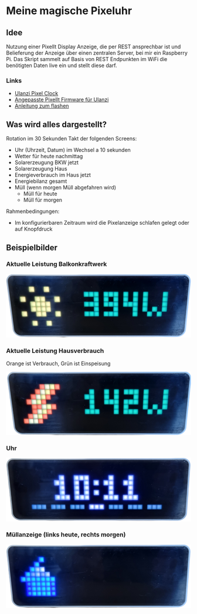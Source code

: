 # Meine magische Pixeluhr

## Idee

Nutzung einer PixelIt Display Anzeige, die per REST ansprechbar ist und Belieferung der Anzeige über einen zentralen Server, bei mir ein Raspberry Pi. Das Skript sammelt auf Basis von REST Endpunkten im WiFi die benötigten Daten live ein und stellt diese darf.

### Links

- [Ulanzi Pixel Clock](https://www.ulanzi.de/products/ulanzi-pixel-smart-uhr-2882?currency=EUR)
- [Angepasste PixelIt Firmware für Ulanzi](https://github.com/aptonline/PixelIt_Ulanzi)
- [Anleitung zum flashen](https://www.bjoerns-techblog.de/2023/03/pixelit-auf-ulanzi-smart-clock/)

## Was wird alles dargestellt?

Rotation im 30 Sekunden Takt der folgenden Screens:

- Uhr (Uhrzeit, Datum) im Wechsel a 10 sekunden
- Wetter für heute nachmittag
- Solarerzeugung BKW jetzt
- Solarerzeugung Haus
- Energieverbrauch im Haus jetzt
- Energiebilanz gesamt
- Müll (wenn morgen Müll abgefahren wird)
  - Müll für heute
  - Müll für morgen

Rahmenbedingungen:

- Im konfigurierbaren Zeitraum wird die Pixelanzeige schlafen gelegt oder auf Knopfdruck

## Beispielbilder

### Aktuelle Leistung Balkonkraftwerk

![Aktuelle Leistung BKW](./docs/pics/bkw.png)

### Aktuelle Leistung Hausverbrauch

Orange ist Verbrauch, Grün ist Einspeisung

![Aktuelle Leistung Haus](./docs/pics/power.png)

### Uhr

![Beispielbild der Pixeluhr](./docs/pics/clock.png)

### Müllanzeige (links heute, rechts morgen)

![Beispielbild der Mülltonne](./docs/pics/trash.png)


